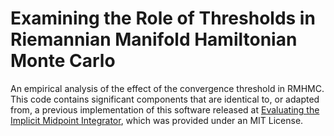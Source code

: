 # Examining the Role of Thresholds in Riemannian Manifold Hamiltonian Monte Carlo

An empirical analysis of the effect of the convergence threshold in RMHMC. This code contains significant components that are identical to, or adapted from, a previous implementation of this software released at [Evaluating the Implicit Midpoint Integrator](https://github.com/JamesBrofos/Evaluating-the-Implicit-Midpoint-Integrator), which was provided under an MIT License.
